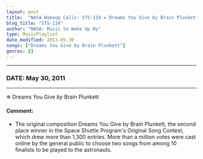 ```yaml
---
layout: post
title:  "NASA Wakeup Calls: STS-134 ✵ Dreams You Give by Brain Plunkett ✺ May 30, 2011"
blog_title: "STS-134"
author: "NASA: Music to Wake Up By"
type: MusicPlaylist
date_modified: 2011-05-30
songs: ["Dreams You Give by Brain Plunkett"]
genres: []
---
```


----
### DATE: May 30, 2011
----
✵ Dreams You Give *by* Brain Plunkett  

#### Comment:
* The original composition Dreams You Give by Brain Plunkett, the second place winner in the Space Shuttle Program's Original Song Contest, which drew more than 1,300 entries. More than a million votes were cast online by the general public to choose two songs from among 10 finalists to be played to the astronauts.



<br/>
<center>
	<a target="_blank"
	   href="https://twitter.com/intent/tweet?hashtags=Space,NASA,Playlist,NASAWakeupCalls,SpaceProgram&text=🚀 {{ page.author}}, '{{ page.songs.first }}' {{ page.title }}, {{ page.date | date: '%B %d, %Y' }}, {{ site.url }}{{ page.url }}&via=nasawakeupcalls"><i class="fab fa-twitter" title="Tweet this page" alt="Tweet this page" style="font-size: 1.3em;"></i></a>
	&nbsp; 	<i class="fas fa-user-astronaut" style="font-size: 1.5em;"></i> &nbsp;
    <a id="custom_amazon_link"
       type="amzn" search="#"
       category="popular music">
    <i class="fab fa-amazon" style="font-size: 1.3em;"></i></a>
</center>

<!-- Randomly resolve an individual entry from a song array -->
<script src="/assets/javascript/seedrandom.min.js"></script>
<script>
  var wake_me_up = ["Dreams You Give by Brain Plunkett"];
  var prng = new Math.seedrandom();
  function randomSong() {
    song = wake_me_up[Math.floor(Math.random() * wake_me_up.length)];
    var amazon_link = document.getElementById("custom_amazon_link");
    amazon_link.setAttribute("search", song);
  }
  window.onload = randomSong();
</script>
